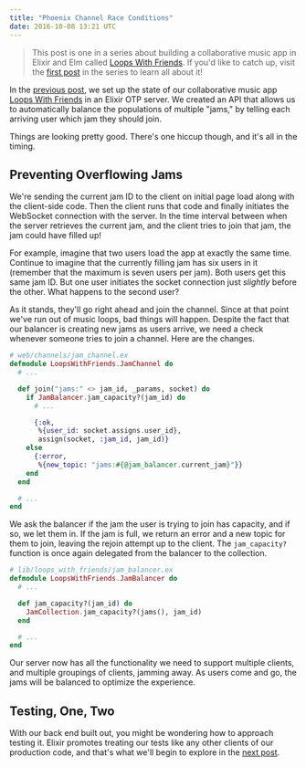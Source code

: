 ```yaml
---
title: "Phoenix Channel Race Conditions"
date: 2016-10-08 13:21 UTC
---
```



> This post is one in a series about building a collaborative music app in Elixir and Elm called [Loops With Friends]. If you'd like to catch up, visit the [first post] in the series to learn all about it!

In the [previous post], we set up the state of our collaborative music app [Loops With Friends] in an Elixir OTP server. We created an API that allows us to automatically balance the populations of multiple "jams," by telling each arriving user which jam they should join.

Things are looking pretty good. There's one hiccup though, and it's all in the timing.

## Preventing Overflowing Jams

We're sending the current jam ID to the client on initial page load along with the client-side code. Then the client runs that code and finally initiates the WebSocket connection with the server. In the time interval between when the server retrieves the current jam, and the client tries to join that jam, the jam could have filled up!

For example, imagine that two users load the app at exactly the same time. Continue to imagine that the currently filling jam has six users in it (remember that the maximum is seven users per jam). Both users get this same jam ID. But one user initiates the socket connection just *slightly* before the other. What happens to the second user?

As it stands, they'll go right ahead and join the channel. Since at that point we've run out of music loops, bad things will happen. Despite the fact that our balancer is creating new jams as users arrive, we need a check whenever someone tries to join a channel. Here are the changes.

~~~ elixir
# web/channels/jam_channel.ex
defmodule LoopsWithFriends.JamChannel do
  # ...

  def join("jams:" <> jam_id, _params, socket) do
    if JamBalancer.jam_capacity?(jam_id) do
      # ...

      {:ok,
       %{user_id: socket.assigns.user_id},
       assign(socket, :jam_id, jam_id)}
    else
      {:error,
       %{new_topic: "jams:#{@jam_balancer.current_jam}"}}
    end
  end

  # ...
end
~~~

We ask the balancer if the jam the user is trying to join has capacity, and if so, we let them in. If the jam is full, we return an error and a new topic for them to join, leaving the rejoin attempt up to the client. The `jam_capacity?` function is once again delegated from the balancer to the collection.

~~~ elixir
# lib/loops_with_friends/jam_balancer.ex
defmodule LoopsWithFriends.JamBalancer do
  # ...

  def jam_capacity?(jam_id) do
    JamCollection.jam_capacity?(jams(), jam_id)
  end

  # ...
end
~~~

Our server now has all the functionality we need to support multiple clients, and multiple groupings of clients, jamming away. As users come and go, the jams will be balanced to optimize the experience.

## Testing, One, Two

With our back end built out, you might be wondering how to approach testing it. Elixir promotes treating our tests like any other clients of our production code, and that's what we'll begin to explore in the [next post].


[Loops With Friends]: http://loops-with-friends.herokuapp.com/
[first post]: ./2016-10-05-collaborative-music-loops-in-elixir-and-elm.html
[previous post]: ./2016-10-07-talk-to-my-elixir-agent.html
[JamCollection  source]: https://github.com/jeffcole/loops_with_friends/blob/back-end-blog-posts/lib/loops_with_friends/jam_collection/collection.ex
[JamCollection test]: https://github.com/jeffcole/loops_with_friends/blob/back-end-blog-posts/test/lib/loops_with_friends/jam_collection/collection_test.exs
[next post]: ./2016-10-12-testing-phoenix-sockets-and-channels.html
